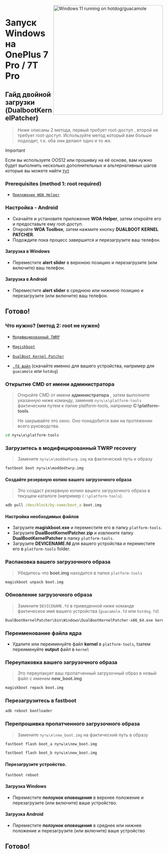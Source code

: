 <img align="right" src="https://github.com/n00b69/woa-op7/blob/main/op7.png" width="350" alt="Windows 11 running on hotdog/guacamole">

# Запуск Windows на OnePlus 7 Pro / 7T Pro

## Гайд двойной загрузки (DualbootKernelPatcher)
> Ниже описаны 2 метода, первый требует root-доступ , второй не требует root-доступ. Используйте метод который вам больше подходит, т.к. оба они делают одно и то же.

> [!Important]
> Если вы используете OOS12 или прошивку на её основе, вам нужно будет выполнить несколько дополнительных и альтернативных шагов которые вы можете найти [тут](troubleshooting-ru.md#Я-хочу-использовать-Windows-используя-OOS12)

### Prerequisites (method 1: root required)
- [`Приложение WOA Helper`](https://github.com/n00b69/woa-helper/releases/tag/APK)

### Настройка - Android
- Скачайте и установите приложение **WOA Helper**, затем откройте его и предоставьте ему root-доступ.
- Откройте **WOA Toolbox**, затем нажмите кнопку **DUALBOOT KERNEL PATCHER**.
- Подождите пока процесс завершится и перезагрузите ваш телефон.

#### Загрузка в Windows
- Переместите **alert slider** в верхнюю позицию и перезагрузите (или включите) ваш телефон.

#### Загрузка в Android
- Переместите **alert slider** в среднюю или нижнюю позицию и перезагрузите (или включите) ваш телефон.

## Готово!


### Что нужно? (метод 2: root не нужен)
- [`Модифицированный TWRP`](https://github.com/n00b69/woa-op7/releases/tag/Recovery)

- [`Magiskboot`](https://github.com/n00b69/woa-op7/releases/download/DBKP/magiskboot.exe)

- [`DualBoot Kernel Patcher`](https://github.com/n00b69/woa-op7/releases/download/DBKP/DualBootKernelPatcher.zip)

- [`.fd файл`](https://github.com/n00b69/woa-op7/releases/DBKP) (скачайте именно для вашего устройства, например для `guacamole` или `hotdog`)

### Открытие CMD от имени администратора 
> Откройте CMD от имени **администратора** , затем выполните указанную ниже команду, заменив `путь\к\platform-tools` фактическим путем к папке platform-tools, например **C:\platform-tools**.
>
> Не закрывайте это окно. Оно понадобится вам на протяжении всего руководства.
```cmd
cd путь\к\platform-tools
```

### Загрузитесь в модифицированный TWRP recovery
> Замените `путь\к\moddedtwrp.img` на фактический путь к образу
```cmd
fastboot boot путь\к\moddedtwrp.img
```

#### Создайте резервную копию вашего загрузочного образа
> Это создаст резервную копию вашего загрузочного образа в текущем каталоге (например `C:\platform-tools`).
```cmd
adb pull /dev/block/by-name/boot_a boot.img
```

#### Настройка необходимых файлов
- Загрузите **magiskboot.exe** и переместите его в папку `platform-tools`.
- Загрузите **DualBootKernelPatcher.zip** и извлеките папку **DualBootKernelPatcher** в папку `platform-tools`.
- Загрузите **DEVICENAME.fd** для вашего устройства и переместите его в `platform-tools` folder.

### Распаковка вашего загрузочного образа
> Убедитесь что **boot.img** находится в папке `platform-tools` 
```cmd
magiskboot unpack boot.img
```

### Обновление загрузочного образа
> Замените `DEVICENAME.fd` в приведенной ниже команде фактическое имя вашего устройства (`guacamole.fd` или `hotdog.fd`)
```cmd
DualBootKernelPatcher\bin\Windows\DualBootKernelPatcher-x86_64.exe kernel DEVICENAME.fd output DualBootKernelPatcher\Config\DualBoot.Sm8150.cfg DualBootKernelPatcher\ShellCode\ShellCode.Hotdog.bin
```

### Переименование файла ядра
- Удалите или переименуйте файл **kernel** в `platform-tools`, tзатем переименуйте **output** файл в `kernel`

### Переупаковка вашего загрузочного образа
> Это переупакует ваш пропатченный загрузочный образ в новый файл с именем **new_boot.img**
```cmd
magiskboot repack boot.img
```

### Перезагрузитесь в fastboot
```cmd
adb reboot bootloader
```

### Перепрошивка пропатченного загрузочного образа
> Замените `путь\к\new_boot.img` на фактический путь в образу
```cmd
fastboot flash boot_a путь\к\new_boot.img
```
```cmd
fastboot flash boot_b путь\к\new_boot.img
```

#### Перезагрузите устройство.
```cmd
fastboot reboot
```

#### Загрузка Windows
- Переместите **ползунок оповещения** в верхнее положение и перезагрузите (или включите) ваше устройство.

#### Загрузка Android
- Переместите **ползунок оповещения** в среднее или нижнее положение и перезагрузите (или включите) ваше устройство

## Готово!

















